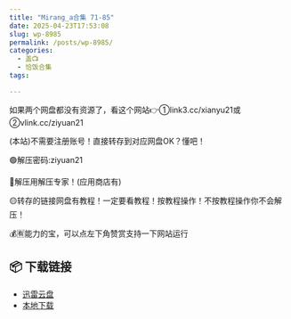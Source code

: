 ```yaml
---
title: "Mirang_a合集 71-85"
date: 2025-04-23T17:53:08
slug: wp-8985
permalink: /posts/wp-8985/
categories:
  - 盖📺
  - 恰饭合集
tags:

---
```


如果两个网盘都没有资源了，看这个网站👉①link3.cc/xianyu21或②vlink.cc/ziyuan21

(本站)不需要注册账号！直接转存到对应网盘OK？懂吧！

🟢解压密码:ziyuan21

🔵解压用解压专家！(应用商店有)

🟡转存的链接网盘有教程！一定要看教程！按教程操作！不按教程操作你不会解压！

💰🈶能力的宝，可以点左下角赞赏支持一下网站运行

## 📦 下载链接
- [迅雷云盘](https://blziyuan21.com/pay-download/8985?key=1d3770211d&down_id=0)
- [本地下载](https://blziyuan21.com/pay-download/8985?key=1d3770211d&down_id=1)

